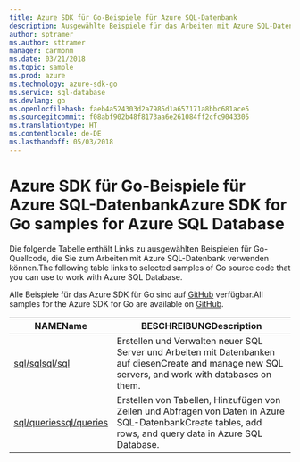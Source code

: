 ```yaml
---
title: Azure SDK für Go-Beispiele für Azure SQL-Datenbank
description: Ausgewählte Beispiele für das Arbeiten mit Azure SQL-Datenbank aus dem Azure SDK für Go
author: sptramer
ms.author: sttramer
manager: carmonm
ms.date: 03/21/2018
ms.topic: sample
ms.prod: azure
ms.technology: azure-sdk-go
ms.service: sql-database
ms.devlang: go
ms.openlocfilehash: faeb4a524303d2a7985d1a657171a8bbc681ace5
ms.sourcegitcommit: f08abf902b48f8173aa6e261084ff2cfc9043305
ms.translationtype: HT
ms.contentlocale: de-DE
ms.lasthandoff: 05/03/2018
---
```

# <a name="azure-sdk-for-go-samples-for-azure-sql-database"></a><span data-ttu-id="1f10a-103">Azure SDK für Go-Beispiele für Azure SQL-Datenbank</span><span class="sxs-lookup"><span data-stu-id="1f10a-103">Azure SDK for Go samples for Azure SQL Database</span></span>

<span data-ttu-id="1f10a-104">Die folgende Tabelle enthält Links zu ausgewählten Beispielen für Go-Quellcode, die Sie zum Arbeiten mit Azure SQL-Datenbank verwenden können.</span><span class="sxs-lookup"><span data-stu-id="1f10a-104">The following table links to selected samples of Go source code that you can use to work with Azure SQL Database.</span></span>

<span data-ttu-id="1f10a-105">Alle Beispiele für das Azure SDK für Go sind auf [GitHub](https://github.com/Azure-Samples/azure-sdk-for-go-samples) verfügbar.</span><span class="sxs-lookup"><span data-stu-id="1f10a-105">All samples for the Azure SDK for Go are available on [GitHub](https://github.com/Azure-Samples/azure-sdk-for-go-samples).</span></span>

| <span data-ttu-id="1f10a-106">NAME</span><span class="sxs-lookup"><span data-stu-id="1f10a-106">Name</span></span> | <span data-ttu-id="1f10a-107">BESCHREIBUNG</span><span class="sxs-lookup"><span data-stu-id="1f10a-107">Description</span></span> |
|------|-------------|
| [<span data-ttu-id="1f10a-108">sql/sql</span><span class="sxs-lookup"><span data-stu-id="1f10a-108">sql/sql</span></span>](https://github.com/Azure-Samples/azure-sdk-for-go-samples/blob/master/sql/sql.go) | <span data-ttu-id="1f10a-109">Erstellen und Verwalten neuer SQL Server und Arbeiten mit Datenbanken auf diesen</span><span class="sxs-lookup"><span data-stu-id="1f10a-109">Create and manage new SQL servers, and work with databases on them.</span></span> |
| [<span data-ttu-id="1f10a-110">sql/queries</span><span class="sxs-lookup"><span data-stu-id="1f10a-110">sql/queries</span></span>](https://github.com/Azure-Samples/azure-sdk-for-go-samples/blob/master/sql/queries.go) | <span data-ttu-id="1f10a-111">Erstellen von Tabellen, Hinzufügen von Zeilen und Abfragen von Daten in Azure SQL-Datenbank</span><span class="sxs-lookup"><span data-stu-id="1f10a-111">Create tables, add rows, and query data in Azure SQL Database.</span></span> |
